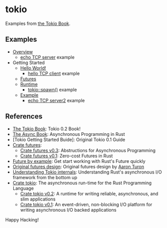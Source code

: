 # tokio

Examples from [the Tokio Book].

## Examples

- [Overview]
  - [echo TCP server] example
- Getting Started
  - [Hello World!]
    - [hello TCP client] example
  - [Futures]
  - [Runtime]
    - [tokio::spawn()] example
  - [Example]
    - [echo TCP server2] example

[overview]: https://github.com/tokio-rs/book/blob/master/overview.md
[hello world!]: https://github.com/tokio-rs/book/blob/master/getting-started/hello-world.md
[futures]: https://github.com/tokio-rs/book/blob/master/getting-started/futures.md
[runtime]: https://github.com/tokio-rs/book/blob/master/getting-started/runtime.md
[example]: https://github.com/tokio-rs/book/blob/master/getting-started/echo.md

[echo tcp server]: examples/echo.rs
[hello tcp client]: examples/hello.rs
[tokio::spawn()]: examples/spawn.rs
[echo tcp server2]: example/echo2.rs

## References

- [The Tokio Book]: Tokio 0.2 Book!
- [The Async Book]: Asynchronous Programming in Rust
- [Tokio Getting Started Buide]: Original Tokio 0.1 Guide
- [Crate futures]:
  - [Crate futures v0.3]: Abstructions for Asynchronous Programming
  - [Crate futures v0.1]: Zero-cost Futures in Rust
- [Future by example]: Get start working with Rust's Future quickly
- [Original futures design]: Original futures design by [Aaron Turon]
- [Understanding Tokio internals]: Understanding Rust's asynchronous I/O framework from the bottom up
- [Crate tokio]: The asynchronous run-time for the Rust Programming Language
  - [Crate tokio v0.2]: A runtime for writing reliable, asynchronous, and slim applications
  - [Crate tokio v0.1]: An event-driven, non-blocking I/O platform for writing asynchronous I/O backed applications

[the tokio book]: https://github.com/tokio-rs/book/blob/master/SUMMARY.md
[the async book]: https://rust-lang.github.io/async-book/
[tokio getting started guide]: https://tokio.rs/docs/overview/
[crate futures]: http://futures.rs/
[crate futures v0.3]: https://docs.rs/futures/0.3.1/
[crate futures v0.1]: https://docs.rs/futures/0.1.29/
[future by example]: https://docs.rs/future-by-example/0.1.0/future_by_example/
[original futures design]: https://aturon.github.io/blog/2016/09/07/futures-design/
[Aaron Turon]: https://aturon.github.io/blog/
[understanding tokio internals]: https://cafbit.com/post/tokio_internals/
[crate tokio]: https://tokio.rs/
[crate tokio v0.2]: https://docs.rs/tokio/0.2.0-alpha.6/tokio/
[crate tokio v0.1]: https://docs.rs/tokio/0.1.22/tokio/

Happy Hacking!
